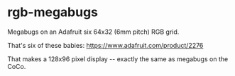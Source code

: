 # rgb-megabugs
Megabugs on an Adafruit six 64x32 (6mm pitch) RGB grid.

That's six of these babies:
https://www.adafruit.com/product/2276

That makes a 128x96 pixel display -- exactly the same as megabugs on the CoCo.

